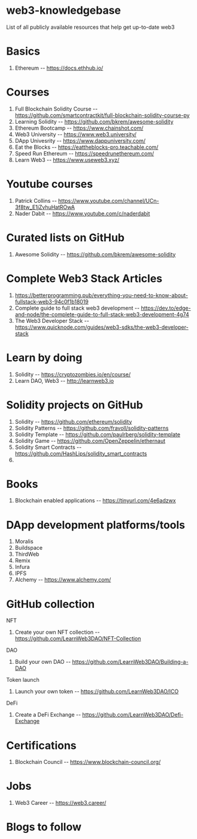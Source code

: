 # web3-knowledgebase
List of all publicly available resources that help get up-to-date web3

# Basics
1. Ethereum -- https://docs.ethhub.io/

# Courses
1. Full Blockchain Solidity Course -- https://github.com/smartcontractkit/full-blockchain-solidity-course-py
2. Learning Solidity -- https://github.com/bkrem/awesome-solidity
3. Ethereum Bootcamp -- https://www.chainshot.com/
4. Web3 University -- https://www.web3.university/
5. DApp Univesrity -- https://www.dappuniversity.com/
6. Eat the Blocks -- https://eattheblocks-pro.teachable.com/
7. Speed Run Ethereum -- https://speedrunethereum.com/
8. Learn Web3 -- https://www.useweb3.xyz/

# Youtube courses
1. Patrick Collins -- https://www.youtube.com/channel/UCn-3f8tw_E1jZvhuHatROwA
2. Nader Dabit -- https://www.youtube.com/c/naderdabit

# Curated lists on GitHub
1. Awesome Solidity -- https://github.com/bkrem/awesome-solidity

# Complete Web3 Stack Articles
1. https://betterprogramming.pub/everything-you-need-to-know-about-fullstack-web3-94c0f1b18019
2. Complete guide to full stack web3 development -- https://dev.to/edge-and-node/the-complete-guide-to-full-stack-web3-development-4g74
3. The Web3 Developer Stack -- https://www.quicknode.com/guides/web3-sdks/the-web3-developer-stack


# Learn by doing
1. Solidity  -- https://cryptozombies.io/en/course/
2. Learn DAO, Web3 -- http://learnweb3.io


# Solidity projects on GitHub
1. Solidity -- https://github.com/ethereum/solidity
2. Solidity Patterns -- https://github.com/fravoll/solidity-patterns
3. Solidity Template --  https://github.com/paulrberg/solidity-template
4. Solidity Game -- https://github.com/OpenZeppelin/ethernaut
5. Solidity Smart Contracts -- https://github.com/HashLips/solidity_smart_contracts
6. 

# Books
1. Blockchain enabled applications -- https://tinyurl.com/4e6adzwx

# DApp development platforms/tools
1. Moralis
2. Buildspace
3. ThirdWeb
4. Remix
5. Infura
6. IPFS
7. Alchemy -- https://www.alchemy.com/

# GitHub collection
NFT
1. Create your own NFT collection -- https://github.com/LearnWeb3DAO/NFT-Collection

DAO
1. Build your own DAO -- https://github.com/LearnWeb3DAO/Building-a-DAO

Token launch
1. Launch your own token -- https://github.com/LearnWeb3DAO/ICO

DeFi
1. Create a DeFi Exchange -- https://github.com/LearnWeb3DAO/Defi-Exchange

# Certifications
1. Blockchain Council -- https://www.blockchain-council.org/

# Jobs
1. Web3 Career -- https://web3.career/

# Blogs to follow

